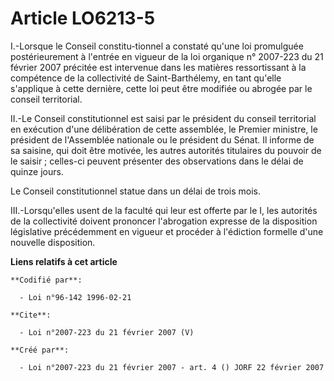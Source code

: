 # Article LO6213-5

I.-Lorsque le Conseil constitu-tionnel a constaté qu'une loi promulguée postérieurement à l'entrée en vigueur de la loi
organique n° 2007-223 du 21 février 2007 précitée est intervenue dans les matières ressortissant à la compétence de la
collectivité de Saint-Barthélemy, en tant qu'elle s'applique à cette dernière, cette loi peut être modifiée ou abrogée par le
conseil territorial. 

II.-Le Conseil constitutionnel est saisi par le président du conseil territorial en exécution d'une délibération de cette
assemblée, le Premier ministre, le président de l'Assemblée nationale ou le président du Sénat. Il informe de sa saisine, qui
doit être motivée, les autres autorités titulaires du pouvoir de le saisir ; celles-ci peuvent présenter des observations
dans le délai de quinze jours. 

Le Conseil constitutionnel statue dans un délai de trois mois. 

III.-Lorsqu'elles usent de la faculté qui leur est offerte par le I, les autorités de la collectivité doivent prononcer
l'abrogation expresse de la disposition législative précédemment en vigueur et procéder à l'édiction formelle d'une nouvelle
disposition.

**Liens relatifs à cet article**

	**Codifié par**:

	  - Loi n°96-142 1996-02-21

	**Cite**:

	  - Loi n°2007-223 du 21 février 2007 (V)

	**Créé par**:

	  - Loi n°2007-223 du 21 février 2007 - art. 4 () JORF 22 février 2007
